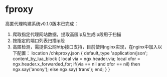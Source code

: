 # fproxy
高匿代理构建系统v0.1.0版本已完成：
1. 爬取指定代理网站数据，提取高匿ip及生成ip段用于扫描
2. 按指定的端口列表扫描ip段
3. 高匿检测，需提供公网http接口支持，目前使用nginx实现，在nginx中加入以下配置：
location /chkproxy.json {
		default_type 'application/json';
		content_by_lua_block {
			local via = ngx.header.via;
			local xfor = ngx.header.x_forwarded_for;
			if(via == nil and xfor == nil) then
				ngx.say('anony');
			else
				ngx.say('trans');
			end;
		}
	}

  
